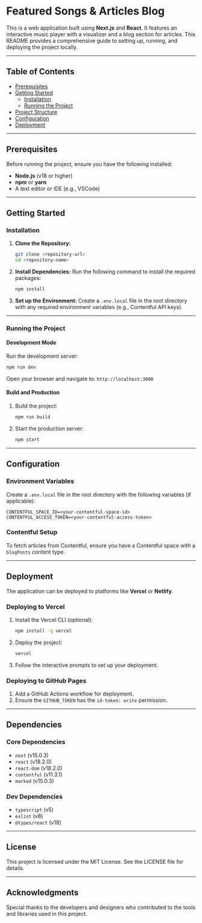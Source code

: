 # Featured Songs & Articles Blog

This is a web application built using **Next.js** and **React**. It features an interactive music player with a visualizer and a blog section for articles. This README provides a comprehensive guide to setting up, running, and deploying the project locally.

---

## Table of Contents
- [Prerequisites](#prerequisites)
- [Getting Started](#getting-started)
  - [Installation](#installation)
  - [Running the Project](#running-the-project)
- [Project Structure](#project-structure)
- [Configuration](#configuration)
- [Deployment](#deployment)

---

## Prerequisites

Before running the project, ensure you have the following installed:

- **Node.js** (v18 or higher)
- **npm** or **yarn**
- A text editor or IDE (e.g., VSCode)

---

## Getting Started

### Installation

1. **Clone the Repository:**
   ```bash
   git clone <repository-url>
   cd <repository-name>
   ```

2. **Install Dependencies:**
   Run the following command to install the required packages:
   ```bash
   npm install
   ```

3. **Set up the Environment:**
   Create a `.env.local` file in the root directory with any required environment variables (e.g., Contentful API keys).

---

### Running the Project

#### Development Mode
Run the development server:
```bash
npm run dev
```
Open your browser and navigate to: `http://localhost:3000`

#### Build and Production
1. Build the project:
   ```bash
   npm run build
   ```
2. Start the production server:
   ```bash
   npm start
   ```

---

## Configuration

### Environment Variables

Create a `.env.local` file in the root directory with the following variables (if applicable):

```env
CONTENTFUL_SPACE_ID=<your-contentful-space-id>
CONTENTFUL_ACCESS_TOKEN=<your-contentful-access-token>
```

### Contentful Setup
To fetch articles from Contentful, ensure you have a Contentful space with a `blogPosts` content type.

---

## Deployment

The application can be deployed to platforms like **Vercel** or **Netlify**.

### Deploying to Vercel

1. Install the Vercel CLI (optional):
   ```bash
   npm install -g vercel
   ```

2. Deploy the project:
   ```bash
   vercel
   ```

3. Follow the interactive prompts to set up your deployment.

### Deploying to GitHub Pages

1. Add a GitHub Actions workflow for deployment.
2. Ensure the `GITHUB_TOKEN` has the `id-token: write` permission.

---

## Dependencies

### Core Dependencies
- `next` (v15.0.3)
- `react` (v18.2.0)
- `react-dom` (v18.2.0)
- `contentful` (v11.3.1)
- `marked` (v15.0.3)

### Dev Dependencies
- `typescript` (v5)
- `eslint` (v8)
- `@types/react` (v18)

---

## License
This project is licensed under the MIT License. See the LICENSE file for details.

---

## Acknowledgments
Special thanks to the developers and designers who contributed to the tools and libraries used in this project.

